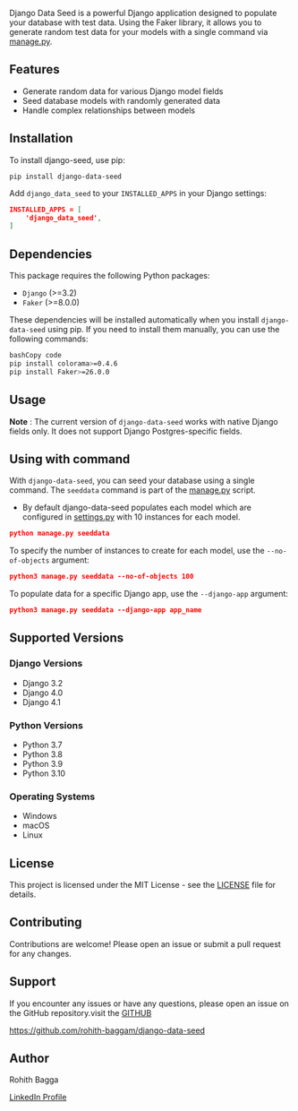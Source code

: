 Django Data Seed is a powerful Django application designed to populate your database with test data. Using the Faker library, it allows you to generate random test data for your models with a single command via [manage.py](http://manage.py/).

## Features

- Generate random data for various Django model fields
- Seed database models with randomly generated data
- Handle complex relationships between models

## **Installation**

To install django-seed, use pip:

```
pip install django-data-seed
```

Add `django_data_seed` to your `INSTALLED_APPS` in your Django settings:

```json
INSTALLED_APPS = [
    'django_data_seed',
]

```

## Dependencies

This package requires the following Python packages:

- `Django` (>=3.2)
- `Faker` (>=8.0.0)

These dependencies will be installed automatically when you install `django-data-seed` using pip. If you need to install them manually, you can use the following commands:

```bash
bashCopy code
pip install colorama>=0.4.6
pip install Faker>=26.0.0

```

## Usage

**Note** : The current version of `django-data-seed` works with native Django fields only. It does not support Django Postgres-specific fields.

## **Using with command**

With `django-data-seed`, you can seed your database using a single command. The `seeddata` command is part of the [manage.py](http://manage.py/) script.

- By default django-data-seed populates each model which are configured in [settings.py](http://settings.py) with 10 instances for each model.

```json
python manage.py seeddata
```

To specify the number of instances to create for each model, use the `--no-of-objects` argument:

```json
python3 manage.py seeddata --no-of-objects 100
```

To populate data for a specific Django app, use the `--django-app` argument:

```json
python3 manage.py seeddata --django-app app_name
```

## Supported Versions

### Django Versions

- Django 3.2
- Django 4.0
- Django 4.1

### Python Versions

- Python 3.7
- Python 3.8
- Python 3.9
- Python 3.10

### Operating Systems

- Windows
- macOS
- Linux

## License

This project is licensed under the MIT License - see the [LICENSE](https://www.notion.so/LICENSE) file for details.

## Contributing

Contributions are welcome! Please open an issue or submit a pull request for any changes.

## Support

If you encounter any issues or have any questions, please open an issue on the GitHub repository.visit the [GITHUB](https://github.com/rohith-baggam/django-data-seed)

https://github.com/rohith-baggam/django-data-seed

## Author

Rohith Bagga

[LinkedIn Profile](https://www.linkedin.com/in/rohith-raj-baggam/)
